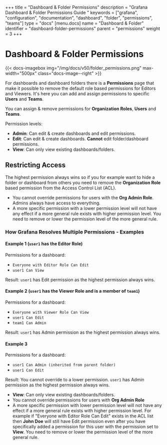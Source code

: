 +++
title = "Dashboard & Folder Permissions"
description = "Grafana Dashboard & Folder Permissions Guide "
keywords = ["grafana", "configuration", "documentation", "dashboard", "folder", "permissions", "teams"]
type = "docs"
[menu.docs]
name = "Dashboard & Folder"
identifier = "dashboard-folder-permissions"
parent = "permissions"
weight = 3
+++

# Dashboard & Folder Permissions

{{< docs-imagebox img="/img/docs/v50/folder_permissions.png" max-width="500px" class="docs-image--right" >}}

For dashboards and dashboard folders there is a **Permissions** page that make it possible to
remove the default role based permissions for Editors and Viewers. It's here you can add and assign permissions to specific **Users** and **Teams**.

You can assign & remove permissions for **Organization Roles**, **Users** and **Teams**.

Permission levels:

- **Admin**: Can edit & create dashboards and edit permissions.
- **Edit**: Can edit & create dashboards. **Cannot** edit folder/dashboard permissions.
- **View**: Can only view existing dashboards/folders.

## Restricting Access

The highest permission always wins so if you for example want to hide a folder or dashboard from others you need to remove the **Organization Role** based permission from the Access Control List (ACL).

- You cannot override permissions for users with the **Org Admin Role**. Admins always have access to everything.
- A more specific permission with a lower permission level will not have any effect if a more general rule exists with higher permission level. You need to remove or lower the permission level of the more general rule.

### How Grafana Resolves Multiple Permissions - Examples

#### Example 1 (`user1` has the Editor Role)

Permissions for a dashboard:

- `Everyone with Editor Role Can Edit`
- `user1 Can View`

Result: `user1` has Edit permission as the highest permission always wins.

#### Example 2 (`user1` has the Viewer Role and is a member of `team1`)

Permissions for a dashboard:

- `Everyone with Viewer Role Can View`
- `user1 Can Edit`
- `team1 Can Admin`

Result: `user1` has Admin permission as the highest permission always wins.

#### Example 3

Permissions for a dashboard:

- `user1 Can Admin (inherited from parent folder)`
- `user1 Can Edit`

Result: You cannot override to a lower permission. `user1` has Admin permission as the highest permission always wins.

- **View**: Can only view existing dashboards/folders.
- You cannot override permissions for users with **Org Admin Role**
- A more specific permission with lower permission level will not have any effect if a more general rule exists with higher permission level. For example if "Everyone with Editor Role Can Edit" exists in the ACL list then **John Doe** will still have Edit permission even after you have specifically added a permission for this user with the permission set to **View**. You need to remove or lower the permission level of the more general rule.
